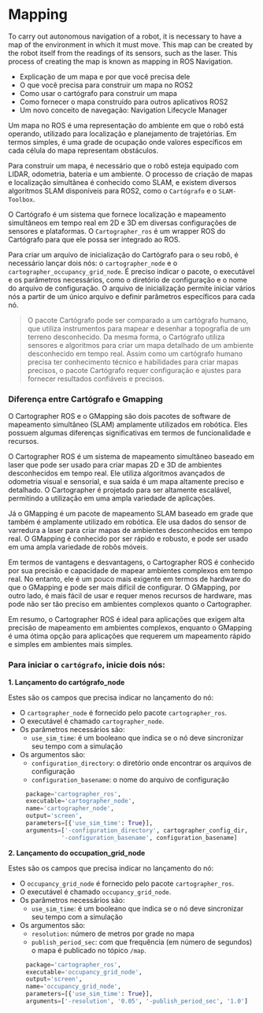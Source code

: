 # Mapping
To carry out autonomous navigation of a robot, it is necessary to have a map of the environment in which it must move. This map can be created by the robot itself from the readings of its sensors, such as the laser. This process of creating the map is known as mapping in ROS Navigation.

* Explicação de um mapa e por que você precisa dele
* O que você precisa para construir um mapa no ROS2
* Como usar o cartógrafo para construir um mapa
* Como fornecer o mapa construído para outros aplicativos ROS2
* Um novo conceito de navegação: Navigation Lifecycle Manager

Um mapa no ROS é uma representação do ambiente em que o robô está operando, utilizado para localização e planejamento de trajetórias. Em termos simples, é uma grade de ocupação onde valores específicos em cada célula do mapa representam obstáculos.

Para construir um mapa, é necessário que o robô esteja equipado com LIDAR, odometria, bateria e um ambiente. O processo de criação de mapas e localização simultânea é conhecido como SLAM, e existem diversos algoritmos SLAM disponíveis para ROS2, como o `Cartógrafo` e o `SLAM-Toolbox`.

O Cartógrafo é um sistema que fornece localização e mapeamento simultâneos em tempo real em 2D e 3D em diversas configurações de sensores e plataformas. O `Cartographer_ros` é um wrapper ROS do Cartógrafo para que ele possa ser integrado ao ROS.

Para criar um arquivo de inicialização do Cartógrafo para o seu robô, é necessário lançar dois nós: o `cartographer_node` e o `cartographer_occupancy_grid_node`. É preciso indicar o pacote, o executável e os parâmetros necessários, como o diretório de configuração e o nome do arquivo de configuração. O arquivo de inicialização permite iniciar vários nós a partir de um único arquivo e definir parâmetros específicos para cada nó.

> O pacote Cartógrafo pode ser comparado a um cartógrafo humano, que utiliza instrumentos para mapear e desenhar a topografia de um terreno desconhecido. Da mesma forma, o Cartógrafo utiliza sensores e algoritmos para criar um mapa detalhado de um ambiente desconhecido em tempo real. Assim como um cartógrafo humano precisa ter conhecimento técnico e habilidades para criar mapas precisos, o pacote Cartógrafo requer configuração e ajustes para fornecer resultados confiáveis e precisos.

### Diferença entre Cartógrafo e Gmapping

O Cartographer ROS e o GMapping são dois pacotes de software de mapeamento simultâneo (SLAM) amplamente utilizados em robótica. Eles possuem algumas diferenças significativas em termos de funcionalidade e recursos.

O Cartographer ROS é um sistema de mapeamento simultâneo baseado em laser que pode ser usado para criar mapas 2D e 3D de ambientes desconhecidos em tempo real. Ele utiliza algoritmos avançados de odometria visual e sensorial, e sua saída é um mapa altamente preciso e detalhado. O Cartographer é projetado para ser altamente escalável, permitindo a utilização em uma ampla variedade de aplicações.

Já o GMapping é um pacote de mapeamento SLAM baseado em grade que também é amplamente utilizado em robótica. Ele usa dados do sensor de varredura a laser para criar mapas de ambientes desconhecidos em tempo real. O GMapping é conhecido por ser rápido e robusto, e pode ser usado em uma ampla variedade de robôs móveis.

Em termos de vantagens e desvantagens, o Cartographer ROS é conhecido por sua precisão e capacidade de mapear ambientes complexos em tempo real. No entanto, ele é um pouco mais exigente em termos de hardware do que o GMapping e pode ser mais difícil de configurar. O GMapping, por outro lado, é mais fácil de usar e requer menos recursos de hardware, mas pode não ser tão preciso em ambientes complexos quanto o Cartographer.

Em resumo, o Cartographer ROS é ideal para aplicações que exigem alta precisão de mapeamento em ambientes complexos, enquanto o GMapping é uma ótima opção para aplicações que requerem um mapeamento rápido e simples em ambientes mais simples.

### Para iniciar o `cartógrafo`, inicie dois nós:

**1. Lançamento do cartógrafo_node**

Estes são os campos que precisa indicar no lançamento do nó:

* O `cartographer_node` é fornecido pelo pacote `cartographer_ros`.
* O executável é chamado `cartographer_node`.
* Os parâmetros necessários são:
     * `use_sim_time`: é um booleano que indica se o nó deve sincronizar seu tempo com a simulação
* Os argumentos são:
     * `configuration_directory`: o diretório onde encontrar os arquivos de configuração
     * `configuration_basename`: o nome do arquivo de configuração

```python
     package='cartographer_ros', 
     executable='cartographer_node', 
     name='cartographer_node',
     output='screen',
     parameters=[{'use_sim_time': True}],
     arguments=['-configuration_directory', cartographer_config_dir,
               '-configuration_basename', configuration_basename]
```

**2. Lançamento do occupation_grid_node**

Estes são os campos que precisa indicar no lançamento do nó:

* O `occupancy_grid_node` é fornecido pelo pacote `cartographer_ros`.
* O executável é chamado `occupancy_grid_node`.
* Os parâmetros necessários são:
     * `use_sim_time`: é um booleano que indica se o nó deve sincronizar seu tempo com a simulação
* Os argumentos são:
     * `resolution`: número de metros por grade no mapa
     * `publish_period_sec`: com que frequência (em número de segundos) o mapa é publicado no tópico `/map`.

```python
     package='cartographer_ros',
     executable='occupancy_grid_node',
     output='screen',
     name='occupancy_grid_node',
     parameters=[{'use_sim_time': True}],
     arguments=['-resolution', '0.05', '-publish_period_sec', '1.0']
```

